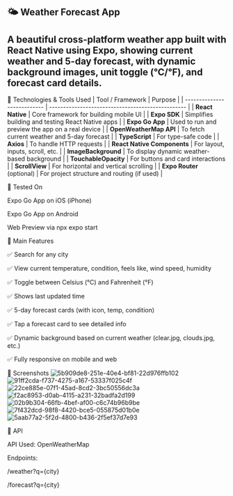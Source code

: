 ## 🌤️ Weather Forecast App
## A beautiful cross-platform weather app built with React Native using Expo, showing current weather and 5-day forecast, with dynamic background images, unit toggle (°C/°F), and forecast card details.

🚀 Technologies & Tools Used
| Tool / Framework            | Purpose                                           |
| --------------------------- | ------------------------------------------------- |
| **React Native**            | Core framework for building mobile UI             |
| **Expo SDK**                | Simplifies building and testing React Native apps |
| **Expo Go App**             | Used to run and preview the app on a real device  |
| **OpenWeatherMap API**      | To fetch current weather and 5-day forecast       |
| **TypeScript**              | For type-safe code                                |
| **Axios**                   | To handle HTTP requests                           |
| **React Native Components** | For layout, inputs, scroll, etc.                  |
| **ImageBackground**         | To display dynamic weather-based background       |
| **TouchableOpacity**        | For buttons and card interactions                 |
| **ScrollView**              | For horizontal and vertical scrolling             |
| **Expo Router** (optional)  | For project structure and routing (if used)       |

📱 Tested On

Expo Go App on iOS (iPhone)

Expo Go App on Android

Web Preview via npx expo start

🧩 Main Features

✅ Search for any city

✅ View current temperature, condition, feels like, wind speed, humidity

✅ Toggle between Celsius (°C) and Fahrenheit (°F)

✅ Shows last updated time

✅ 5-day forecast cards (with icon, temp, condition)

✅ Tap a forecast card to see detailed info

✅ Dynamic background based on current weather (clear.jpg, clouds.jpg, etc.)

✅ Fully responsive on mobile and web

📸 Screenshots
![5b909de8-251e-40e4-bf81-22d976ffb102](https://github.com/user-attachments/assets/2bb252f3-f4ca-4064-a14b-e5464fcbf918)
![91ff2cda-f737-4275-a167-53337f025c4f](https://github.com/user-attachments/assets/50159b3c-d75f-471b-b6f5-553a2a8f8fc5)
![22ce885e-07f1-45ad-8cd2-3bc50556dc3a](https://github.com/user-attachments/assets/e2a8b5d7-1ae4-4f81-8656-41ffd1c5676e)
![f2ac8953-d0ab-4115-a231-32badfa2d199](https://github.com/user-attachments/assets/0f2a0b10-07ff-4a8f-bec4-7e20b8e966ba)
![02b9b304-66fb-4bef-af00-c6c74b96b9be](https://github.com/user-attachments/assets/6001016a-1315-4426-8a89-2ab46aee521d)
![7f432dcd-98f8-4420-bce5-055875d01b0e](https://github.com/user-attachments/assets/0c1696e1-a947-4951-8bed-6ac01ac36dae)
![5aab77a2-5f2d-4800-b436-2f5ef37d7e93](https://github.com/user-attachments/assets/7f7a8909-73c0-4cc2-836e-ae147df2c4ef)



🔑 API

API Used: OpenWeatherMap

Endpoints:

/weather?q={city}

/forecast?q={city}
